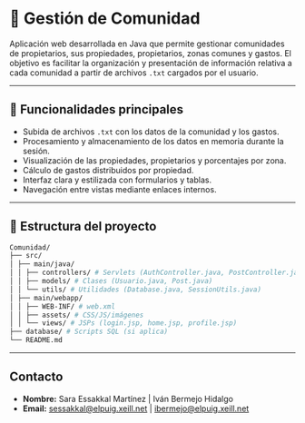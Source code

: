 # 🏢 Gestión de Comunidad

Aplicación web desarrollada en Java que permite gestionar comunidades de propietarios, sus propiedades, propietarios, zonas comunes y gastos. El objetivo es facilitar la organización y presentación de información relativa a cada comunidad a partir de archivos `.txt` cargados por el usuario.

---

## 📌 Funcionalidades principales

- Subida de archivos `.txt` con los datos de la comunidad y los gastos.
- Procesamiento y almacenamiento de los datos en memoria durante la sesión.
- Visualización de las propiedades, propietarios y porcentajes por zona.
- Cálculo de gastos distribuidos por propiedad.
- Interfaz clara y estilizada con formularios y tablas.
- Navegación entre vistas mediante enlaces internos.

---

## 🧱 Estructura del proyecto
```bash
Comunidad/
├── src/
│ ├── main/java/
│ │ ├── controllers/ # Servlets (AuthController.java, PostController.java)
│ │ ├── models/ # Clases (Usuario.java, Post.java)
│ │ └── utils/ # Utilidades (Database.java, SessionUtils.java)
│ ├── main/webapp/
│ │ ├── WEB-INF/ # web.xml
│ │ ├── assets/ # CSS/JS/imágenes
│ │ └── views/ # JSPs (login.jsp, home.jsp, profile.jsp)
├── database/ # Scripts SQL (si aplica)
└── README.md
```

---

## Contacto

- **Nombre:** Sara Essakkal Martínez | Iván Bermejo Hidalgo
- **Email:** sessakkal@elpuig.xeill.net | ibermejo@elpuig.xeill.net
